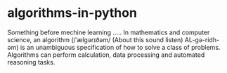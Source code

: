# algorithms-in-python
Something before mechine learning .....
In mathematics and computer science, an algorithm (/ˈælɡərɪðəm/ (About this sound listen) AL-gə-ridh-əm) is an unambiguous specification of how to solve a class of problems. 
Algorithms can perform calculation, data processing and automated reasoning tasks.
